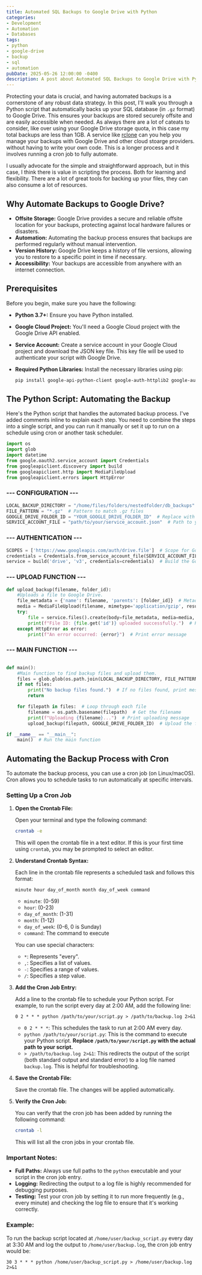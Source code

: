 ```yaml
---
title: Automated SQL Backups to Google Drive with Python
categories:
- Development
- Automation
- Databases
tags:
- python
- google-drive
- backup
- sql
- automation
pubDate: 2025-05-26 12:00:00 -0400
description: A post about Automated SQL Backups to Google Drive with Python.
---
```



Protecting your data is crucial, and having automated backups is a cornerstone of any robust data strategy. In this post, I'll walk you through a Python script that automatically backs up your SQL database (in `.gz` format) to Google Drive. This ensures your backups are stored securely offsite and are easily accessible when needed.  As always there are a lot of cateats to consider, like over using your Google Drive storage quota, in this case my total backups are less than 1GB.  A service like [rclone](https://rclone.org/) can you help you manage your backups with Google Drive and other cloud stoarge providers. without having to write your own code. This is a longer process and it involves running a cron job to fully automate. 

I usually advocate for the simple and straightforward approach, but in this case, I think there is value in scripting the process.  Both for learning and flexibility. There are a lot of great tools for backing up your files, they can also consume a lot of resources.


## Why Automate Backups to Google Drive?

*   **Offsite Storage:** Google Drive provides a secure and reliable offsite location for your backups, protecting against local hardware failures or disasters.
*   **Automation:** Automating the backup process ensures that backups are performed regularly without manual intervention.
*   **Version History:** Google Drive keeps a history of file versions, allowing you to restore to a specific point in time if necessary.
*   **Accessibility:** Your backups are accessible from anywhere with an internet connection.

## Prerequisites

Before you begin, make sure you have the following:

*   **Python 3.7+:** Ensure you have Python installed.
*   **Google Cloud Project:** You'll need a Google Cloud project with the Google Drive API enabled.
*   **Service Account:** Create a service account in your Google Cloud project and download the JSON key file. This key file will be used to authenticate your script with Google Drive.
*   **Required Python Libraries:** Install the necessary libraries using pip:

    ```bash
    pip install google-api-python-client google-auth-httplib2 google-auth-oauthlib
    ```

## The Python Script: Automating the Backup

Here's the Python script that handles the automated backup process. I've added comments inline to explain each step.  You need to combine the steps into a single script, and you can run it manually or set it up to run on a schedule using cron or another task scheduler.

```python
import os
import glob
import datetime
from google.oauth2.service_account import Credentials
from googleapiclient.discovery import build
from googleapiclient.http import MediaFileUpload
from googleapiclient.errors import HttpError
``` 
### --- CONFIGURATION ---
```python
LOCAL_BACKUP_DIRECTORY = "/home/files/folders/nestedfolder/db_backups"  # Directory containing .gz backups
FILE_PATTERN = "*.gz"  # Pattern to match .gz files
GOOGLE_DRIVE_FOLDER_ID = "YOUR_GOOGLE_DRIVE_FOLDER_ID"  # Replace with your Google Drive folder ID
SERVICE_ACCOUNT_FILE = "path/to/your/service_account.json"  # Path to your service account key file
``` 

### --- AUTHENTICATION ---
```python
SCOPES = ['https://www.googleapis.com/auth/drive.file']  # Scope for Google Drive access
credentials = Credentials.from_service_account_file(SERVICE_ACCOUNT_FILE, scopes=SCOPES)  # Authenticate with service account
service = build('drive', 'v3', credentials=credentials)  # Build the Google Drive service
``` 

### --- UPLOAD FUNCTION ---

```python
def upload_backup(filename, folder_id):
    #Uploads a file to Google Drive.
    file_metadata = {'name': filename, 'parents': [folder_id]}  # Metadata for the file
    media = MediaFileUpload(filename, mimetype='application/gzip', resumable=True)  # File to upload
    try:
        file = service.files().create(body=file_metadata, media=media, fields='id').execute()  # Upload the file
        print(f"File ID: {file.get('id')} uploaded successfully.")  # Print success message
    except HttpError as error:
        print(f"An error occurred: {error}")  # Print error message
``` 

### --- MAIN FUNCTION ---

```python   

def main():
    #Main function to find backup files and upload them.
    files = glob.glob(os.path.join(LOCAL_BACKUP_DIRECTORY, FILE_PATTERN))  # Find all .gz files
    if not files:
        print("No backup files found.")  # If no files found, print message
        return

    for filepath in files:  # Loop through each file
        filename = os.path.basename(filepath)  # Get the filename
        print(f"Uploading {filename}...")  # Print uploading message
        upload_backup(filepath, GOOGLE_DRIVE_FOLDER_ID)  # Upload the file

if __name__ == "__main__":
    main()  # Run the main function

```

## Automating the Backup Process with Cron

To automate the backup process, you can use a cron job (on Linux/macOS). Cron allows you to schedule tasks to run automatically at specific intervals.

### Setting Up a Cron Job

1.  **Open the Crontab File:**

    Open your terminal and type the following command:

    ```bash
    crontab -e
    ```

    This will open the crontab file in a text editor. If this is your first time using `crontab`, you may be prompted to select an editor.

2.  **Understand Crontab Syntax:**

    Each line in the crontab file represents a scheduled task and follows this format:

    ```
    minute hour day_of_month month day_of_week command
    ```

    *   `minute`: (0-59)
    *   `hour`: (0-23)
    *   `day_of_month`: (1-31)
    *   `month`: (1-12)
    *   `day_of_week`: (0-6, 0 is Sunday)
    *   `command`: The command to execute

    You can use special characters:

    *   `*`: Represents "every".
    *   `,`: Specifies a list of values.
    *   `-`: Specifies a range of values.
    *   `/`: Specifies a step value.

3.  **Add the Cron Job Entry:**

    Add a line to the crontab file to schedule your Python script. For example, to run the script every day at 2:00 AM, add the following line:

    ```
    0 2 * * * python /path/to/your/script.py > /path/to/backup.log 2>&1
    ```

    *   `0 2 * * *`: This schedules the task to run at 2:00 AM every day.
    *   `python /path/to/your/script.py`: This is the command to execute your Python script.  **Replace `/path/to/your/script.py` with the actual path to your script.**
    *   `> /path/to/backup.log 2>&1`: This redirects the output of the script (both standard output and standard error) to a log file named `backup.log`.  This is helpful for troubleshooting.

4.  **Save the Crontab File:**

    Save the crontab file. The changes will be applied automatically.

5.  **Verify the Cron Job:**

    You can verify that the cron job has been added by running the following command:

    ```bash
    crontab -l
    ```

    This will list all the cron jobs in your crontab file.

### Important Notes:

*   **Full Paths:** Always use full paths to the `python` executable and your script in the cron job entry.
*   **Logging:** Redirecting the output to a log file is highly recommended for debugging purposes.
*   **Testing:** Test your cron job by setting it to run more frequently (e.g., every minute) and checking the log file to ensure that it's working correctly.

### Example:

To run the backup script located at `/home/user/backup_script.py` every day at 3:30 AM and log the output to `/home/user/backup.log`, the cron job entry would be:

```
30 3 * * * python /home/user/backup_script.py > /home/user/backup.log 2>&1
```

